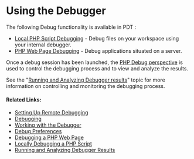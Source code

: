 # Using the Debugger

<!--context:debugging-->

The following Debug functionality is available in PDT :

 * [Local PHP Script Debugging](024-locally_debugging_a_php_script.md) - Debug files on your workspace using your internal debugger.
 * [PHP Web Page Debugging](032-debugging_a_php_web_page.md) - Debug applications situated on a server.

Once a debug session has been launched, the [PHP Debug perspective](../../032-reference/008-php_perspectives_and_views/016-php_debug_perspective/000-index.md) is used to control the debugging process and to view and analyze the results.

See the "[Running and Analyzing Debugger results](040-analyzing_debugger_results.md)" topic for more information on controlling and monitoring the debugging process.

<!--links-start-->

#### Related Links:

 * [Setting Up Remote Debugging](../../024-tasks/152-debugging/048-troubleshooting_remote_debugging/000-index.md)
 * [Debugging](../../016-concepts/128-debugging_concept.md)
 * [Working with the Debugger](../../008-getting_started/016-basic_tutorial/024-working_with_the_debugger.md)
 * [Debug Preferences](../../032-reference/032-preferences/032-debug/000-index.md)
 * [Debugging a PHP Web Page](032-debugging_a_php_web_page.md)
 * [Locally Debugging a PHP Script](024-locally_debugging_a_php_script.md)
 * [Running and Analyzing Debugger Results](040-analyzing_debugger_results.md)

<!--links-end-->
